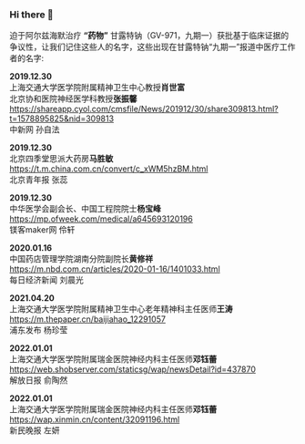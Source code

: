 ### Hi there 👋

迫于阿尔兹海默治疗 **“药物”** 甘露特钠（GV-971，九期一）获批基于临床证据的争议性，让我们记住这些人的名字，这些出现在甘露特钠“九期一”报道中医疗工作者的名字:

**2019.12.30**  
上海交通大学医学院附属精神卫生中心教授**肖世富**  
北京协和医院神经医学科教授**张振馨**  
https://shareapp.cyol.com/cmsfile/News/201912/30/share309813.html?t=1578895825&nid=309813  
中新网 孙自法  

**2019.12.30**  
北京四季堂思派大药房**马胜敏**  
https://t.m.china.com.cn/convert/c_xWM5hzBM.html  
北京青年报 张蕊  

**2019.12.30**  
中华医学会副会长、中国工程院院士**杨宝峰**  
https://mp.ofweek.com/medical/a645693120196  
镁客maker网 伶轩  

**2020.01.16**  
中国药店管理学院湖南分院副院长**黄修祥**  
https://m.nbd.com.cn/articles/2020-01-16/1401033.html  
每日经济新闻 刘晨光  

**2021.04.20**  
上海交通大学医学院附属精神卫生中心老年精神科主任医师**王涛**  
https://m.thepaper.cn/baijiahao_12291057  
浦东发布 杨珍莹  

**2022.01.01**  
上海交通大学医学院附属瑞金医院神经内科主任医师**邓钰蕾**  
https://web.shobserver.com/staticsg/wap/newsDetail?id=437870  
解放日报 俞陶然  

**2022.01.01**  
上海交通大学医学院附属瑞金医院神经内科主任医师**邓钰蕾**  
https://wap.xinmin.cn/content/32091196.html  
新民晚报 左妍  
